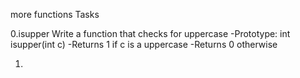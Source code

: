 more functions
Tasks

0.isupper
Write a function that checks for uppercase
-Prototype: int isupper(int c)
-Returns 1 if c is a uppercase
-Returns 0 otherwise

1.
